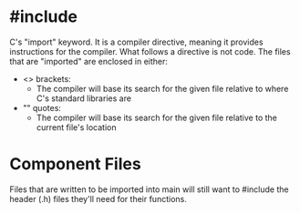 # \#include
C's "import" keyword.  It is a compiler directive, meaning it provides instructions for the compiler.  What follows a directive is not code.  The files that are "imported" are enclosed in either:
- <> brackets:
    - The compiler will base its search for the given file relative to where C's standard libraries are
- "" quotes:
    - The compiler will base its search for the given file relative to the current file's location

# Component Files
Files that are written to be imported into main will still want to #include the header (.h) files they'll need for their functions.